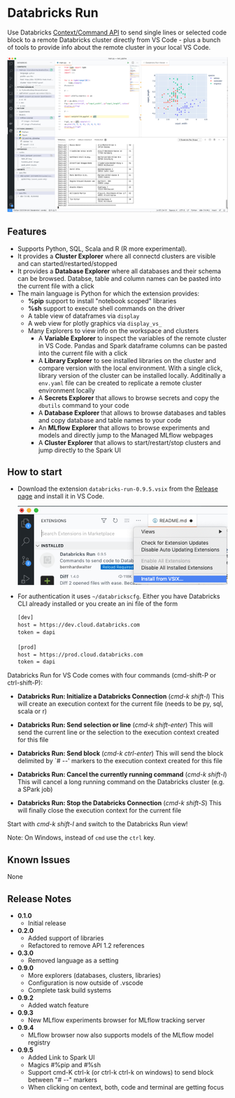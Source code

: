 # Databricks Run

Use Databricks [Context/Command API](https://docs.databricks.com/dev-tools/api/1.2/index.html#execution-context) to send single lines or selected code block to a remote Databricks cluster directly from VS Code - plus a bunch of tools to provide info about the remote cluster in your local VS Code.

![DatabrickRun](./DatabricksRun.png)
## Features

- Supports Python, SQL, Scala and R (R more experimental).
- It provides a **Cluster Explorer** where all connectd clusters are visible and can started/restarted/stopped
- It provides a **Database Explorer** where all databases and their schema can be browsed. Databse, table and column names can be pasted into the current file with a click
- The main language is Python for which the extension provides:
    - **%pip** support to install "notebook scoped" libraries
    - **%sh** support to execute shell commands on the driver
    - A table view of dataframes via `display`
    - A web view for plotly graphics via `display_vs_`
    - Many Explorers to view info on the workspace and clusters
        - A **Variable Explorer** to inspect the variables of the remote cluster in VS Code. Pandas and Spark dataframe columns can be pasted into the current file with a click
        - A **Library Explorer** to see installed libraries on the cluster and compare version with the local environment. With a single click, library version of the cluster can be installed locally. Additinally a `env.yaml` file can be created to replicate a remote cluster environment locally
        - A **Secrets Explorer** that allows to browse secrets and copy the `dbutils` command to your code
        - A **Database Explorer** that allows to browse databases and tables and copy database and table names to your code
        - An **MLflow Explorer** that allows to browse experiments and models and directly jump to the Managed MLflow webpages
        - A **Cluster Explorer** that allows to start/restart/stop clusters and jump directly to the Spark UI


## How to start

- Download the extension `databricks-run-0.9.5.vsix` from the [Release page](https://github.com/bernhard-42/db-12-vscode/releases) and install it in VS Code.

    ![DatabrickRun](./Install.png)

- For authentication it uses `~/databrickscfg`. Either you have Databricks CLI already installed or you create an ini file of the form

    ```bash
    [dev]
    host = https://dev.cloud.databricks.com
    token = dapi

    [prod]
    host = https://prod.cloud.databricks.com
    token = dapi
    ```

Databricks Run for VS Code comes with four commands (cmd-shift-P or ctrl-shift-P):

- **Databricks Run: Initialize a Databricks Connection** (*cmd-k shift-I*)
    This will create an execution context for the current file (needs to be py, sql, scala or r)

- **Databricks Run: Send selection or line** (*cmd-k shift-enter*)
    This will send the current line or the selection to the execution context created for this file

- **Databricks Run: Send block** (*cmd-k ctrl-enter*)
    This will send the block delimited by `# --' markers to the execution context created for this file

- **Databricks Run: Cancel the currently running command** (*cmd-k shift-I*)
    This will cancel a long running command on the Databricks cluster (e.g. a SPark job)

- **Databricks Run: Stop the Databricks Connection** (*cmd-k shift-S*)
    This will finally close the execution context for the current file

Start with *cmd-k shift-I* and switch to the Databricks Run view!

Note: On Windows, instead of `cmd` use the `ctrl` key.

## Known Issues

None

## Release Notes

- **0.1.0**
    - Initial release
- **0.2.0**
    - Added support of libraries
    - Refactored to remove API 1.2 references
- **0.3.0**
    - Removed language as a setting
- **0.9.0**
    - More explorers (databases, clusters, libraries)
    - Configuration is now outside of .vscode
    - Complete task build systems
- **0.9.2**
    - Added watch feature
- **0.9.3**
    - New MLflow experiments browser for MLflow tracking server
- **0.9.4**
    - MLflow browser now also supports models of the MLflow model registry
- **0.9.5**
    - Added Link to Spark UI
    - Magics #%pip and #%sh
    - Support cmd-K ctrl-k (or ctrl-k ctrl-k on windows) to send block between "# --" markers
    - When clicking on centext, both, code and terminal are getting focus

